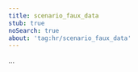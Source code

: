 ```yaml
---
title: scenario_faux_data
stub: true
noSearch: true
about: 'tag:hr/scenario_faux_data'
---
```

  ...
